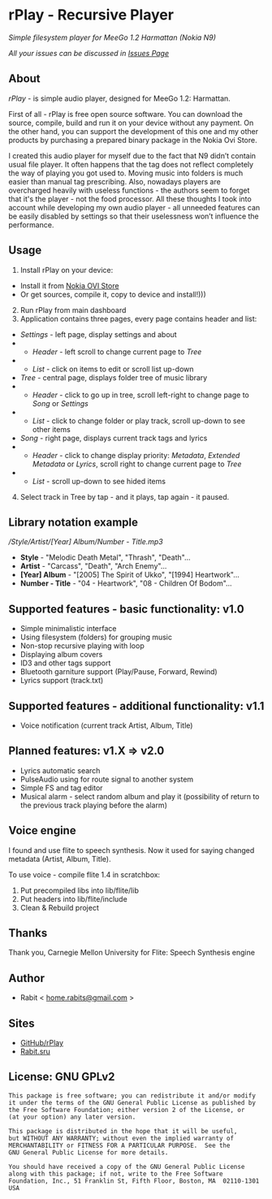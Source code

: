 rPlay - Recursive Player
========================

*Simple filesystem player for MeeGo 1.2 Harmattan (Nokia N9)*

_All your issues can be discussed in [Issues Page](https://github.com/rabits/rplay/issues)_

## About

*rPlay* - is simple audio player, designed for MeeGo 1.2: Harmattan.

First of all - rPlay is free open source software. You can download the source, compile, build and run it on your device without any payment.
On the other hand, you can support the development of this one and my other products by purchasing a prepared binary package in the Nokia Ovi Store.

I created this audio player for myself due to the fact that N9 didn’t contain usual file player. It often happens that the tag does not reflect completely the way of playing you got used to. Moving music into folders is much easier than manual tag prescribing. Also, nowadays players are overcharged heavily with useless functions - the authors seem to forget that it's the player - not the food processor.
All these thoughts I took into account while developing my own audio player - all unneeded features can be easily disabled by settings so that their uselessness won’t influence the performance.

## Usage

1. Install rPlay on your device:
 * Install it from [Nokia OVI Store](http://store.ovi.com/content/282268)
 * Or get sources, compile it, copy to device and install!)))
2. Run rPlay from main dashboard
3. Application contains three pages, every page contains header and list:
 * *Settings* - left page, display settings and about
 * + _Header_ - left scroll to change current page to _Tree_
 * + _List_ - click on items to edit or scroll list up-down
 * *Tree* - central page, displays folder tree of music library
 * + _Header_ - click to go up in tree, scroll left-right to change page to _Song_ or _Settings_
 * + _List_ - click to change folder or play track, scroll up-down to see other items
 * *Song* - right page, displays current track tags and lyrics
 * + _Header_ - click to change display priority: _Metadata_, _Extended Metadata_ or _Lyrics_, scroll right to change current page to _Tree_
 * + _List_ - scroll up-down to see hided items
4. Select track in Tree by tap - and it plays, tap again - it paused.

## Library notation example

*/Style/Artist/[Year] Album/Number - Title.mp3*

 - **Style**          - "Melodic Death Metal", "Thrash", "Death"...
 - **Artist**         - "Carcass", "Death", "Arch Enemy"...
 - **[Year] Album**   - "[2005] The Spirit of Ukko", "[1994] Heartwork"...
 - **Number - Title** - "04 - Heartwork", "08 - Children Of Bodom"...

## Supported features - basic functionality: v1.0

 * Simple minimalistic interface
 * Using filesystem (folders) for grouping music
 * Non-stop recursive playing with loop
 * Displaying album covers
 * ID3 and other tags support
 * Bluetooth garniture support (Play/Pause, Forward, Rewind)
 * Lyrics support (track.txt)

## Supported features - additional functionality: v1.1

 * Voice notification (current track Artist, Album, Title)

## Planned features: v1.X => v2.0 

 * Lyrics automatic search
 * PulseAudio using for route signal to another system
 * Simple FS and tag editor
 * Musical alarm - select random album and play it (possibility of return to the previous track playing before the alarm)

## Voice engine

I found and use flite to speech synthesis. Now it used for saying changed metadata (Artist, Album, Title).

To use voice - compile flite 1.4 in scratchbox:
1. Put precompiled libs into lib/flite/lib
2. Put headers into lib/flite/include
3. Clean & Rebuild project

## Thanks

Thank you, Carnegie Mellon University for Flite: Speech Synthesis engine

## Author

 * Rabit < home.rabits@gmail.com >

## Sites

 * [GitHub/rPlay](https://github.com/rabits/rplay)
 * [Rabit.sru](http://rabits.ru)

## License: GNU GPLv2

    This package is free software; you can redistribute it and/or modify
    it under the terms of the GNU General Public License as published by
    the Free Software Foundation; either version 2 of the License, or
    (at your option) any later version.

    This package is distributed in the hope that it will be useful,
    but WITHOUT ANY WARRANTY; without even the implied warranty of
    MERCHANTABILITY or FITNESS FOR A PARTICULAR PURPOSE.  See the
    GNU General Public License for more details.

    You should have received a copy of the GNU General Public License
    along with this package; if not, write to the Free Software
    Foundation, Inc., 51 Franklin St, Fifth Floor, Boston, MA  02110-1301 USA
